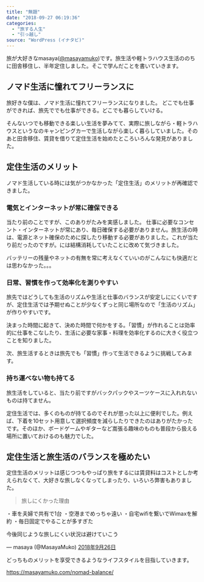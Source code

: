 ```yaml
---
title: "無題"
date: "2018-09-27 06:19:36"
categories:
  - "旅する人生"
  - "引っ越し"
source: "WordPress (イナタビ)"
---
```


旅が大好きなmasaya([@masayamuko](https://twitter.com/MasayaMuko))です。旅生活や軽トラハウス生活ののちに田舎移住し、半年定住しました。そこで学んだことを書いていきます。

## ノマド生活に憧れてフリーランスに

旅好きな僕は、ノマド生活に憧れてフリーランスになりました。
どこでも仕事ができれば、旅先ででも仕事ができる。どこでも暮らしていける。

そんないつでも移動できる楽しい生活を夢みてて、実際に旅しながら・軽トラハウスというなのキャンピングカーで生活しながら楽しく暮らしていました。そのあと田舎移住、賃貸を借りて定住生活を始めたところいろんな発見がありました。

## 定住生活のメリット

ノマド生活している時には気がつかなかった「定住生活」のメリットが再確認できました。

### 電気とインターネットが常に確保できる

当たり前のことですが、このありがたみを実感しました。
仕事に必要なコンセント・インターネットが常にあり、毎日確保する必要がありません。旅生活の時は、電源とネット確保のために探したり移動する必要がありました。これが当たり前だったのですが。には結構消耗していたことに改めて気づきました。

バッテリーの残量やネットの有無を常に考えなくていいのがこんなにも快適だとは思わなかった。。。

### 日常、習慣を作って効率化を測りやすい

旅先ではどうしても生活のリズムや生活と仕事のバランスが安定しににくいですが、定住生活では予期せぬことが少なくずっと同じ場所なので「生活のリズム」が作りやすいです。

決まった時間に起きて、決めた時間で何かをする。「習慣」が作れることは効率的に仕事をこなしたり、生活に必要な家事・料理を効率化するのに大きく役立つことを知りました。

次、旅生活するときは旅先でも「習慣」作って生活できるように挑戦してみます。

### 持ち運べない物も持てる

旅生活をしていると、当たり前ですがバックパックやスーツケースに入れれないものは持てません。

定住生活では、多くのものが持てるのでそれが思った以上に便利でした。例えば、下着を10セット用意して選択頻度を減らしたりできたのはありがたかったです。そのほか、ボードゲームやギターなど嵩張る趣味のものも普段から扱える場所に置いておけるのも魅力でした。

## 定住生活と旅生活のバランスを極めたい

定住生活のメリットは感じつつもやっぱり旅をするには賃貸料はコストとしか考えられなくて、大好きな旅しなくなってしまったり、いろいろ弊害もありました。

> 旅しにくかった理由

・車を夫婦で共有で1台
・空港までめっちゃ遠い
・自宅wifiを繋いでWimaxを解約
・毎日固定でやることが多すぎた

今後同じような旅しにくい状況は避けていこう

— masaya (@MasayaMuko) [2018年9月26日](https://twitter.com/MasayaMuko/status/1044872326322552834?ref_src=twsrc%5Etfw)

どっちものメリットを享受できるようなライフスタイルを目指していきます。

https://masayamuko.com/nomad-balance/